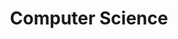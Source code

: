 ---
layout: list
type: category
title: Computer Science
slug: cs
sidebar: true
order: 1
description: >
  &nbsp; 알고리즘<sub>Algorithms</sub> & 데이터 구조<sub>Data Structures</sub><br>
  &nbsp; 인공 지능<sub>Artificial Intelligence</sub><br>
  &nbsp; 컴퓨터 아키텍처<sub>Computer Architecture</sub><br>
  &nbsp; 프로그래밍 언어<sub>Programming Languages</sub>
---